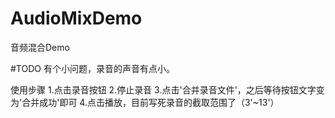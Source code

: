 # AudioMixDemo
音频混合Demo

#TODO
有个小问题，录音的声音有点小。

使用步骤
1.点击录音按钮
2.停止录音
3.点击'合并录音文件'，之后等待按钮文字变为'合并成功'即可
4.点击播放，目前写死录音的截取范围了（3'~13'）
